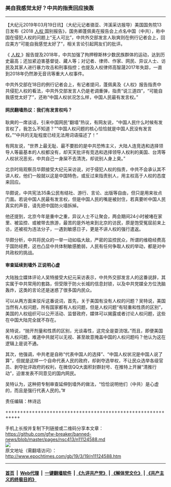 ### 美自我感觉太好？中共的指责回应挨轰
------------------------

<p>
 【大纪元2019年03月19日讯】（大纪元记者骆亚、涔溪采访报导）美国国务院13日发布《2018
 <a href="http://www.epochtimes.com/gb/tag/%E4%BA%BA%E6%9D%83.html">
  人权
 </a>
 国别报告》，国务卿蓬佩奥在报告会上点名中国（中共），称中国在侵犯人权的问题上“无人可比”，中共外交部发言人耿爽则在例行记者会上，回应美方“可能自我感觉太好了”，相关言论引起网友们的批评。
</p>
<p>
 《
 <a href="http://www.epochtimes.com/gb/tag/%E4%BA%BA%E6%9D%83.html">
  人权
 </a>
 》报告提及2018年，中共加强了拘押穆斯林少数民族群体的运动，达到历史最高；还加紧迫害基督徒、藏人等；对记者、律师、作家、网民、异议人士、访民及其家人进行暴力攻击和刑事指控；也提及人权律师高智晟2017年失踪，一直到2018年仍然渺无音讯等重大人权事件。
</p>
<p>
 中共外交部在18日的例行记者会上，有记者提问，蓬佩奥及《人权》报告指责中共侵犯人权的看法，中共外交部发言人仍是老调重弹，指责“说三道四”，“可能自我感觉太好了”，还称“中国人权状况怎么样，中国人民最有发言权。”
</p>
<h4>
 <b>
  网民翻墙热议：我们有发言权吗？
 </b>
</h4>
<p>
 耿爽的一席谈话，引来中国网民“翻墙”热议，有网友说，“中国人民什么时候有发言权了，我怎么不知道？”“中国人权问题的核心恰恰就是中国人民没有发言权。”“中共的无耻程度已经无法用词语描述了！”
</p>
<p>
 有网友说，“世界上最无耻、最不要脸的是中共恐怖主义，大陆人连竞选和选择领导人等最基本的人权都没有，却天天批评有竞选和选择领导人权利的美国、台湾等人权状况恶劣，中共自己一身屎不去清洗，却说别人身上臭。”
</p>
<p>
 北京时局观察员华颇接受大纪元采访说，对于侵犯人权的指责，中共不会承认其不讲人权，他们一般就以这是中国特色，或反过来指责别人，用主权高于人权的态度来回应。
</p>
<p>
 华颇说，中共宪法35条公民有结社、游行、言论、出版等自由，但只是用来妆点门面。若说中国人民最有发言权，但是中国人民的嘴是被封住，若真要听中国人民真实的声音，请先把中国防火墙拆掉。
</p>
<p>
 他还提到，北京今年是重中之重，异议人士不让聚会，两会期间24小时被堵在家里、被监控、或被带去旅游，最苦的是外地来到北京的访民，原是饱受冤屈前来上访，还被视为违法分子，一遇到敏感日子，更是不讲人权的强行遣返。
</p>
<p>
 华颇分析，中共将民众的一举一动如临大敌，严密的监控民众，所谓的维稳经费高于国防经费，这也凸显中共体制敏感脆弱，人民有任何争取人权的举动，都是对中共政权的挑战。
</p>
<h4>
 <b>
  审查延续到墙外
 </b>
 <b>
 </b>
 <b>
  正说明心虚
 </b>
</h4>
<p>
 大陆独立媒体评论人吴特接受大纪元采访表示，中共外交部发言人的这番说辞，其实属于中共常用的套路，但受限于防火长城的信息封锁，以及中共党媒全方位洗脑轰炸，这类的言论还是迷惑了很多国内民众。
</p>
<p>
 可以从两方面来驳斥这番说词，首先，关于美国有没有人权的问题？吴特说，美国当然有人权问题，所有国家都有人权问题，但是人权问题“有轻重和性质的区别”，美国的人权组织可以公开活动、监督政府，媒体可以揭露或者讨论人权问题，这些在中国大陆完全就不存在。
</p>
<p>
 吴特说，“抛开剂量和性质的区别，光谈毒性，这完全是耍流氓。”而且，即便美国有人权问题，难道中共就可以无视、甚至故意掩盖中国的人权问题吗？他认为这在逻辑上是说不通。
</p>
<p>
 其次，他强调，中共老是自称“代表中国人的选择”、“中国人权状况是中国人说了算”，但就是这样一个自命代表人民的政府，却剥夺选举权，不让民众选举各级官员、剥夺批评政府的权利，在微信QQ大面积封群封号、在推特上开展“清推行动”，迫害发表不同意见的国内网民。
</p>
<p>
 吴特认为，这种把专制审查延伸到墙外的做法，“恰恰说明他们（中共）是心虚的，而且是强行代表人民的。”#
</p>
<p>
 责任编辑：林诗远
</p>

+++++++++++++++++++++++++++++++++++++++++++++++++++++++++++<br/><br/>
手机上长按并复制下列链接或二维码分享本文章：<br/>
https://github.com/gfw-breaker/banned-news/blob/master/pages/nsc413/n11124588.md <br/>
<a href='https://github.com/gfw-breaker/banned-news/blob/master/pages/nsc413/n11124588.md'><img src='https://github.com/gfw-breaker/banned-news/blob/master/pages/nsc413/n11124588.md.png'/></a> <br/>
原文地址（需翻墙访问）：http://www.epochtimes.com/gb/19/3/19/n11124588.htm


------------------------
#### [首页](https://github.com/gfw-breaker/banned-news/blob/master/README.md) &nbsp;|&nbsp; [Web代理](https://github.com/labour-camp/helloworld) &nbsp;|&nbsp; [一键翻墙软件](https://github.com/gfw-breaker/nogfw/blob/master/README.md) &nbsp;| [《九评共产党》](https://github.com/gfw-breaker/9ping.md/blob/master/README.md#九评之一评共产党是什么) | [《解体党文化》](https://github.com/gfw-breaker/jtdwh.md/blob/master/README.md) | [《共产主义的终极目的》](https://github.com/gfw-breaker/gczydzjmd.md/blob/master/README.md)

